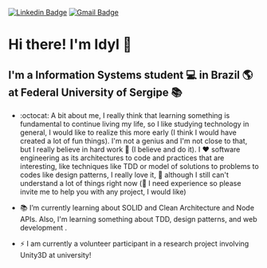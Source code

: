 [![Linkedin Badge](https://img.shields.io/badge/-LinkedIn-blue?style=for-the-badge&logo=Linkedin&logoColor=white&link=https:https://www.linkedin.com/in/idylicaro/)](https://www.linkedin.com/in/idylicaro/)
[![Gmail Badge](https://img.shields.io/badge/-Gmail-c14438?style=for-the-badge&logo=Gmail&logoColor=white&link=mailto:idylicaro.se@gmail.com)](mailto:idylicaro.se@gmail.com)
# Hi there! I'm Idyl 👋
## I'm a Information Systems student 💻 in Brazil 🌎 at Federal University of Sergipe :books:

- :octocat: A bit about me, I really think that learning something is fundamental to continue living my life, so I like studying technology in general, I would like to realize this more early (I think I would have created a lot of fun things). I'm not a genius and I'm not close to that, but I really believe in hard work :blue_book: (I believe and do it). I :heart: software engineering as its architectures to code and practices that are interesting, like techniques like TDD or model of solutions to problems to codes like design patterns, I really love it, :beginner: although I still can't understand a lot of things right now (:crossed_flags: I need experience so please invite me to help you with any project, I would like)


- :books: I’m currently learning about SOLID and Clean Architecture and Node APIs. Also, I'm learning something about TDD, design patterns, and web development .

- ⚡ I am currently a volunteer participant in a research project involving Unity3D at university!
